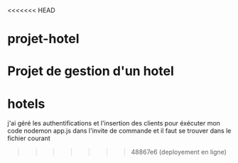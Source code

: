 <<<<<<< HEAD
# projet-hotel
Projet de gestion d'un hotel
=======
# hotels
j'ai géré les authentifications et l'insertion des clients 
pour éxécuter mon code nodemon app.js dans l'invite de commande et il faut se trouver dans le fichier courant
>>>>>>> 48867e6 (deployement en ligne)
